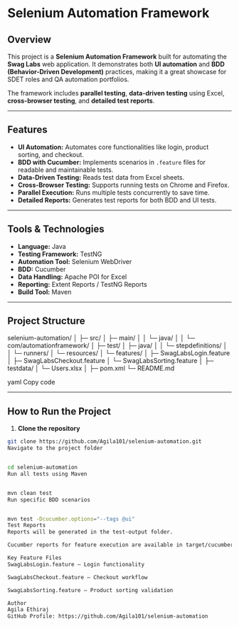 # Selenium Automation Framework 


## Overview
This project is a **Selenium Automation Framework** built for automating the **Swag Labs** web application. It demonstrates both **UI automation** and **BDD (Behavior-Driven Development)** practices, making it a great showcase for SDET roles and QA automation portfolios.

The framework includes **parallel testing**, **data-driven testing** using Excel, **cross-browser testing**, and **detailed test reports**.

---

## Features

- **UI Automation:** Automates core functionalities like login, product sorting, and checkout.
- **BDD with Cucumber:** Implements scenarios in `.feature` files for readable and maintainable tests.
- **Data-Driven Testing:** Reads test data from Excel sheets.
- **Cross-Browser Testing:** Supports running tests on Chrome and Firefox.
- **Parallel Execution:** Runs multiple tests concurrently to save time.
- **Detailed Reports:** Generates test reports for both BDD and UI tests.

---

## Tools & Technologies

- **Language:** Java
- **Testing Framework:** TestNG
- **Automation Tool:** Selenium WebDriver
- **BDD:** Cucumber
- **Data Handling:** Apache POI for Excel
- **Reporting:** Extent Reports / TestNG Reports
- **Build Tool:** Maven

---

## Project Structure

selenium-automation/
│
├─ src/
│ ├─ main/
│ │ └─ java/
│ │ └─ com/automationframework/
│ ├─ test/
│ ├─ java/
│ │ └─ stepdefinitions/
│ │ └─ runners/
│ └─ resources/
│ └─ features/
│ ├─ SwagLabsLogin.feature
│ ├─ SwagLabsCheckout.feature
│ └─ SwagLabsSorting.feature
│
├─ testdata/
│ └─ Users.xlsx
│
├─ pom.xml
└─ README.md

yaml
Copy code

---

## How to Run the Project

1. **Clone the repository**
```bash
git clone https://github.com/Agila101/selenium-automation.git
Navigate to the project folder


cd selenium-automation
Run all tests using Maven


mvn clean test
Run specific BDD scenarios


mvn test -Dcucumber.options="--tags @ui"
Test Reports
Reports will be generated in the test-output folder.

Cucumber reports for feature execution are available in target/cucumber-reports.

Key Feature Files
SwagLabsLogin.feature – Login functionality

SwagLabsCheckout.feature – Checkout workflow

SwagLabsSorting.feature – Product sorting validation

Author
Agila Ethiraj
GitHub Profile: https://github.com/Agila101/selenium-automation

